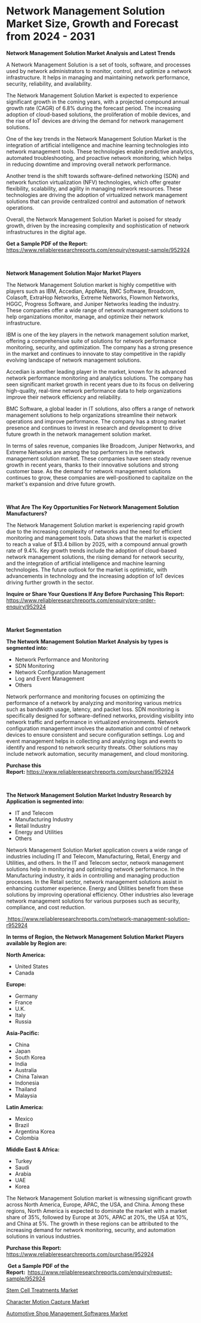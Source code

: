 <p><h1>Network Management Solution Market Size, Growth and Forecast from 2024 - 2031</h1></p><p><strong>Network Management Solution Market Analysis and Latest Trends</strong></p>
<p><p>A Network Management Solution is a set of tools, software, and processes used by network administrators to monitor, control, and optimize a network infrastructure. It helps in managing and maintaining network performance, security, reliability, and availability.</p><p>The Network Management Solution Market is expected to experience significant growth in the coming years, with a projected compound annual growth rate (CAGR) of 6.8% during the forecast period. The increasing adoption of cloud-based solutions, the proliferation of mobile devices, and the rise of IoT devices are driving the demand for network management solutions.</p><p>One of the key trends in the Network Management Solution Market is the integration of artificial intelligence and machine learning technologies into network management tools. These technologies enable predictive analytics, automated troubleshooting, and proactive network monitoring, which helps in reducing downtime and improving overall network performance.</p><p>Another trend is the shift towards software-defined networking (SDN) and network function virtualization (NFV) technologies, which offer greater flexibility, scalability, and agility in managing network resources. These technologies are driving the adoption of virtualized network management solutions that can provide centralized control and automation of network operations.</p><p>Overall, the Network Management Solution Market is poised for steady growth, driven by the increasing complexity and sophistication of network infrastructures in the digital age.</p></p>
<p><strong>Get a Sample PDF of the Report:&nbsp;</strong> <a href="https://www.reliableresearchreports.com/enquiry/request-sample/952924">https://www.reliableresearchreports.com/enquiry/request-sample/952924</a></p>
<p>&nbsp;</p>
<p><strong>Network Management Solution Major Market Players</strong></p>
<p><p>The Network Management Solution market is highly competitive with players such as IBM, Accedian, AppNeta, BMC Software, Broadcom, Colasoft, ExtraHop Networks, Extreme Networks, Flowmon Networks, HGGC, Progress Software, and Juniper Networks leading the industry. These companies offer a wide range of network management solutions to help organizations monitor, manage, and optimize their network infrastructure.</p><p>IBM is one of the key players in the network management solution market, offering a comprehensive suite of solutions for network performance monitoring, security, and optimization. The company has a strong presence in the market and continues to innovate to stay competitive in the rapidly evolving landscape of network management solutions.</p><p>Accedian is another leading player in the market, known for its advanced network performance monitoring and analytics solutions. The company has seen significant market growth in recent years due to its focus on delivering high-quality, real-time network performance data to help organizations improve their network efficiency and reliability.</p><p>BMC Software, a global leader in IT solutions, also offers a range of network management solutions to help organizations streamline their network operations and improve performance. The company has a strong market presence and continues to invest in research and development to drive future growth in the network management solution market.</p><p>In terms of sales revenue, companies like Broadcom, Juniper Networks, and Extreme Networks are among the top performers in the network management solution market. These companies have seen steady revenue growth in recent years, thanks to their innovative solutions and strong customer base. As the demand for network management solutions continues to grow, these companies are well-positioned to capitalize on the market's expansion and drive future growth.</p></p>
<p>&nbsp;</p>
<p><strong>What Are The Key Opportunities For Network Management Solution Manufacturers?</strong></p>
<p><p>The Network Management Solution market is experiencing rapid growth due to the increasing complexity of networks and the need for efficient monitoring and management tools. Data shows that the market is expected to reach a value of $13.4 billion by 2025, with a compound annual growth rate of 9.4%. Key growth trends include the adoption of cloud-based network management solutions, the rising demand for network security, and the integration of artificial intelligence and machine learning technologies. The future outlook for the market is optimistic, with advancements in technology and the increasing adoption of IoT devices driving further growth in the sector.</p></p>
<p><strong>Inquire or Share Your Questions If Any Before Purchasing This Report:</strong> <a href="https://www.reliableresearchreports.com/enquiry/pre-order-enquiry/952924">https://www.reliableresearchreports.com/enquiry/pre-order-enquiry/952924</a></p>
<p>&nbsp;</p>
<p><strong>Market Segmentation</strong></p>
<p><strong>The Network Management Solution Market Analysis by types is segmented into:</strong></p>
<p><ul><li>Network Performance and Monitoring</li><li>SDN Monitoring</li><li>Network Configuration Management</li><li>Log and Event Management</li><li>Others</li></ul></p>
<p><p>Network performance and monitoring focuses on optimizing the performance of a network by analyzing and monitoring various metrics such as bandwidth usage, latency, and packet loss. SDN monitoring is specifically designed for software-defined networks, providing visibility into network traffic and performance in virtualized environments. Network configuration management involves the automation and control of network devices to ensure consistent and secure configuration settings. Log and event management helps in collecting and analyzing logs and events to identify and respond to network security threats. Other solutions may include network automation, security management, and cloud monitoring.</p></p>
<p><strong>Purchase this Report:&nbsp;</strong><a href="https://www.reliableresearchreports.com/purchase/952924">https://www.reliableresearchreports.com/purchase/952924</a></p>
<p>&nbsp;</p>
<p><strong>The Network Management Solution Market Industry Research by Application is segmented into:</strong></p>
<p><ul><li>IT and Telecom</li><li>Manufacturing Industry</li><li>Retail Industry</li><li>Energy and Utilities</li><li>Others</li></ul></p>
<p><p>Network Management Solution Market application covers a wide range of industries including IT and Telecom, Manufacturing, Retail, Energy and Utilities, and others. In the IT and Telecom sector, network management solutions help in monitoring and optimizing network performance. In the Manufacturing industry, it aids in controlling and managing production processes. In the Retail sector, network management solutions assist in enhancing customer experience. Energy and Utilities benefit from these solutions by improving operational efficiency. Other industries also leverage network management solutions for various purposes such as security, compliance, and cost reduction.</p></p>
<p><a href="https://www.reliableresearchreports.com/network-management-solution-r952924">&nbsp;https://www.reliableresearchreports.com/network-management-solution-r952924</a></p>
<p><strong>In terms of Region, the Network Management Solution Market Players available by Region are:</strong></p>
<p>
    <p> <strong> North America: </strong>
        <ul>
            <li>United States</li>
            <li>Canada</li>
        </ul>
        </p> 
    <p> <strong> Europe: </strong>
        <ul>
            <li>Germany</li>
            <li>France</li>
            <li>U.K.</li>
            <li>Italy</li>
            <li>Russia</li>
        </ul>
        </p> 
    <p> <strong> Asia-Pacific: </strong>
        <ul>
            <li>China</li>
            <li>Japan</li>
            <li>South Korea</li>
            <li>India</li>
            <li>Australia</li>
            <li>China Taiwan</li>
            <li>Indonesia</li>
            <li>Thailand</li>
            <li>Malaysia</li>
        </ul>
        </p> 
    <p> <strong> Latin America: </strong>
        <ul>
            <li>Mexico</li>
            <li>Brazil</li>
            <li>Argentina Korea</li>
            <li>Colombia</li>
        </ul>
        </p> 
    <p> <strong> Middle East & Africa: </strong>
        <ul>
            <li>Turkey</li>
            <li>Saudi</li>
            <li>Arabia</li>
            <li>UAE</li>
            <li>Korea</li>
        </ul>
    </p>
    </p>
<p><p>The Network Management Solution market is witnessing significant growth across North America, Europe, APAC, the USA, and China. Among these regions, North America is expected to dominate the market with a market share of 35%, followed by Europe at 30%, APAC at 20%, the USA at 10%, and China at 5%. The growth in these regions can be attributed to the increasing demand for network monitoring, security, and automation solutions in various industries.</p></p>
<p><strong>Purchase this Report: </strong><a href="https://www.reliableresearchreports.com/purchase/952924">https://www.reliableresearchreports.com/purchase/952924</a></p>
<p>&nbsp;<strong>Get a Sample PDF of the Report:&nbsp;&nbsp;</strong><a href="https://www.reliableresearchreports.com/enquiry/request-sample/952924">https://www.reliableresearchreports.com/enquiry/request-sample/952924</a></p>
<p><strong></strong></p>
<p><p><a href="https://www.linkedin.com/pulse/stem-cell-treatments-market-exploring-share-trends-future-growth-i0gwe">Stem Cell Treatments Market</a></p><p><a href="https://www.linkedin.com/pulse/character-motion-capture-market-trends-analysis-forecasted-pu9ge">Character Motion Capture Market</a></p><p><a href="https://www.linkedin.com/pulse/decoding-automotive-shop-management-softwares-market-metrics-kfw7e">Automotive Shop Management Softwares Market</a></p></p>